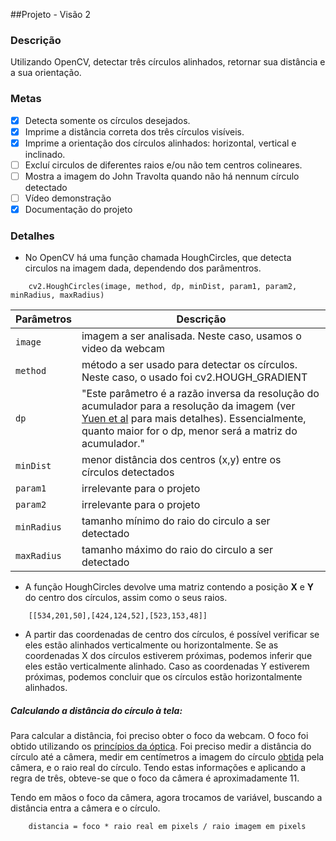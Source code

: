 ##Projeto - Visão 2

### Descrição
Utilizando OpenCV, detectar três círculos alinhados, retornar sua distância e a sua orientação.


### Metas
- [x] Detecta somente os círculos desejados.
- [x] Imprime a distância correta dos três círculos visíveis.
- [x] Imprime a orientação dos círculos alinhados: horizontal, vertical e inclinado.
- [ ] Excluí circulos de diferentes raios e/ou não tem centros colineares.
- [ ] Mostra a imagem do John Travolta quando não há nennum círculo detectado
- [ ] Vídeo demonstração
- [X] Documentação do projeto

### Detalhes
- No OpenCV há uma função chamada HoughCircles, que detecta circulos na imagem dada, dependendo dos parâmentros.
```
	cv2.HoughCircles(image, method, dp, minDist, param1, param2, minRadius, maxRadius)
```

| Parâmetros | Descrição |
| --- | --- |
| `image` | imagem a ser analisada. Neste caso, usamos o video da webcam |
| `method` | método a ser usado para detectar os círculos. Neste caso, o usado foi cv2.HOUGH_GRADIENT |
| `dp` | "Este parâmetro é a razão inversa da resolução do acumulador para a resolução da imagem (ver [Yuen et al](http://www.bmva.org/bmvc/1989/avc-89-029.pdf) para mais detalhes). Essencialmente, quanto maior for o dp, menor será a matriz do acumulador." |
| `minDist` | menor distância dos centros (x,y) entre os círculos detectados |
| `param1` | irrelevante para o projeto |
| `param2` | irrelevante para o projeto |
| `minRadius` | tamanho mínimo do raio do circulo a ser detectado |
| `maxRadius` | tamanho máximo do raio do circulo a ser detectado |

- A função HoughCircles devolve uma matriz contendo a posição **X** e **Y** do centro dos círculos, assim como o seus raios.
```
	[[534,201,50],[424,124,52],[523,153,48]]
```

- A partir das coordenadas de centro dos círculos, é possível verificar se eles estão alinhados verticalmente ou horizontalmente. Se as coordenadas X dos círculos estiverem próximas, podemos inferir que eles estão verticalmente alinhado. Caso as coordenadas Y estiverem próximas, podemos concluir que os círculos estão horizontalmente alinhados.

##### Calculando a distância do círculo à tela:
Para calcular a distância, foi preciso obter o foco da webcam. O foco foi obtido utilizando os [princípios da óptica](http://s2.glbimg.com/gdm71wKsRXN87Z3QJQenowTRYHU=/0x0:405x220/400x217/s.glbimg.com/po/ek/f/original/2014/01/07/figura_8.jpg). Foi preciso medir a distância do círculo até a câmera, medir em centímetros a imagem do círculo [obtida](https://i.gyazo.com/2e9c2ba0610f926625c4123f4ab35e2f.png) pela câmera, e o raio real do círculo. Tendo estas informações e aplicando a regra de três, obteve-se que o foco da câmera é aproximadamente 11.

Tendo em mãos o foco da câmera, agora trocamos de variável, buscando a distância entra a câmera e o círculo. 
```
	distancia = foco * raio real em pixels / raio imagem em pixels
```
